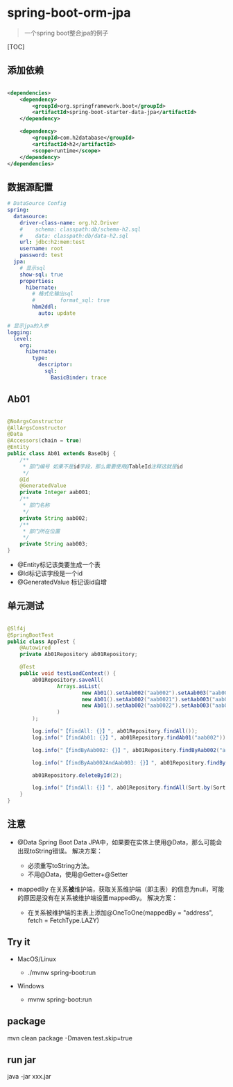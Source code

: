 # spring-boot-orm-jpa

> 一个spring boot整合jpa的例子

[TOC]

## 添加依赖

```xml

<dependencies>
    <dependency>
        <groupId>org.springframework.boot</groupId>
        <artifactId>spring-boot-starter-data-jpa</artifactId>
    </dependency>

    <dependency>
        <groupId>com.h2database</groupId>
        <artifactId>h2</artifactId>
        <scope>runtime</scope>
    </dependency>
</dependencies>
```

## 数据源配置

```yaml
# DataSource Config
spring:
  datasource:
    driver-class-name: org.h2.Driver
    #    schema: classpath:db/schema-h2.sql
    #    data: classpath:db/data-h2.sql
    url: jdbc:h2:mem:test
    username: root
    password: test
  jpa:
    # 显示sql
    show-sql: true
    properties:
      hibernate:
        # 格式化输出sql
        #        format_sql: true
        hbm2ddl:
          auto: update

# 显示jpa的入参
logging:
  level:
    org:
      hibernate:
        type:
          descriptor:
            sql:
              BasicBinder: trace

```

## Ab01

```java

@NoArgsConstructor
@AllArgsConstructor
@Data
@Accessors(chain = true)
@Entity
public class Ab01 extends BaseObj {
    /**
     * 部门编号 如果不是id字段，那么需要使用@TableId注释这就是id
     */
    @Id
    @GeneratedValue
    private Integer aab001;
    /**
     * 部门名称
     */
    private String aab002;
    /**
     * 部门所在位置
     */
    private String aab003;
}
```

* @Entity标记该类要生成一个表
* @Id标记该字段是一个id
* @GeneratedValue 标记该id自增

## 单元测试

```java

@Slf4j
@SpringBootTest
public class AppTest {
    @Autowired
    private Ab01Repository ab01Repository;

    @Test
    public void testLoadContext() {
        ab01Repository.saveAll(
                Arrays.asList(
                        new Ab01().setAab002("aab002").setAab003("aab003"),
                        new Ab01().setAab002("aab0021").setAab003("aab0031"),
                        new Ab01().setAab002("aab0022").setAab003("aab0032")
                )
        );

        log.info("【findAll: {}】", ab01Repository.findAll());
        log.info("【findAb01: {}】", ab01Repository.findAb01("aab002"));

        log.info("【findByAab002: {}】", ab01Repository.findByAab002("aab002"));

        log.info("【findByAab002AndAab003: {}】", ab01Repository.findByAab002AndAab003("aab0021", "aab0031"));

        ab01Repository.deleteById(2);

        log.info("【findAll: {}】", ab01Repository.findAll(Sort.by(Sort.Order.desc("aab001"))));
    }
}
```

## 注意

* @Data Spring Boot Data JPA中，如果要在实体上使用@Data，那么可能会出现toString错误。 解决方案：
    * 必须重写toString方法。
    * 不用@Data，使用@Getter+@Setter

* mappedBy 在关系**被**维护端，获取关系维护端（即主表）的信息为null，可能的原因是没有在关系被维护端设置mappedBy。 解决方案：
    * 在关系被维护端的主表上添加@OneToOne(mappedBy = "address", fetch = FetchType.LAZY)

## Try it

* MacOS/Linux
    * ./mvnw spring-boot:run

* Windows
    * mvnw spring-boot:run

## package

mvn clean package -Dmaven.test.skip=true

## run jar

java -jar xxx.jar

